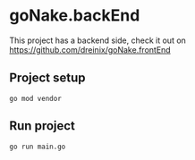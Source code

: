 # goNake.backEnd
This project has a backend side, check it out on https://github.com/dreinix/goNake.frontEnd

## Project setup
```
go mod vendor
```
## Run project
```
go run main.go
```

